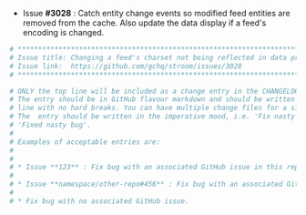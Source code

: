 * Issue **#3028** : Catch entity change events so modified feed entities are removed from the cache. Also update the data display if a feed's encoding is changed.


```sh
# ********************************************************************************
# Issue title: Changing a feed's charset not being reflected in data preview pane
# Issue link:  https://github.com/gchq/stroom/issues/3028
# ********************************************************************************

# ONLY the top line will be included as a change entry in the CHANGELOG.
# The entry should be in GitHub flavour markdown and should be written on a SINGLE
# line with no hard breaks. You can have multiple change files for a single GitHub issue.
# The  entry should be written in the imperative mood, i.e. 'Fix nasty bug' rather than
# 'Fixed nasty bug'.
#
# Examples of acceptable entries are:
#
#
# * Issue **123** : Fix bug with an associated GitHub issue in this repository
#
# * Issue **namespace/other-repo#456** : Fix bug with an associated GitHub issue in another repository
#
# * Fix bug with no associated GitHub issue.
```
